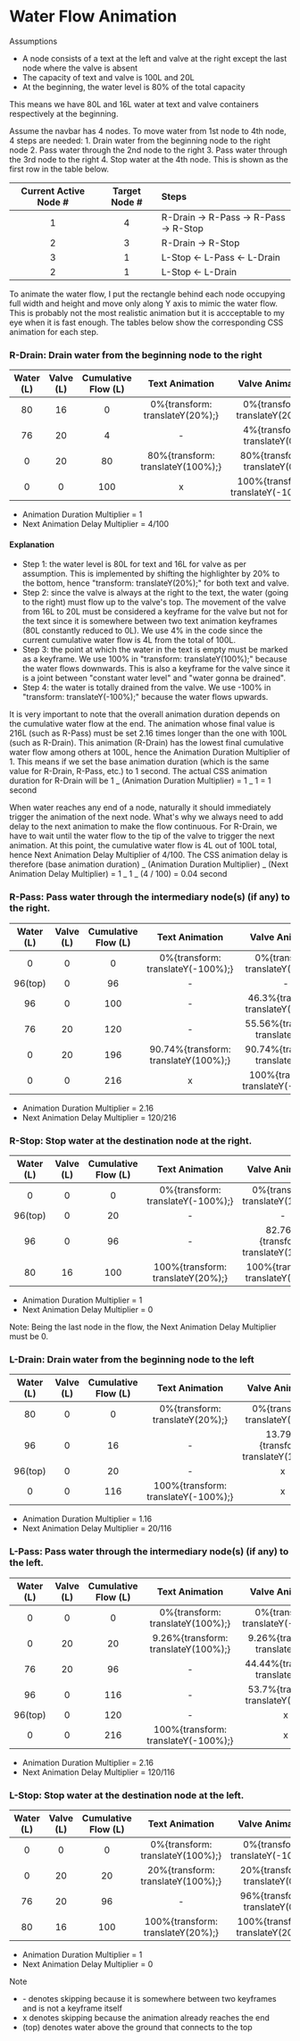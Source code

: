 # Water Flow Animation

Assumptions

- A node consists of a text at the left and valve at the right except the last node where the valve is absent
- The capacity of text and valve is 100L and 20L
- At the beginning, the water level is 80% of the total capacity

This means we have 80L and 16L water at text and valve containers respectively at the beginning.

Assume the navbar has 4 nodes. To move water from 1st node to 4th node, 4 steps are needed: 1. Drain water from the beginning node to the right node 2. Pass water through the 2nd node to the right 3. Pass water through the 3rd node to the right 4. Stop water at the 4th node. This is shown as the first row in the table below.

| Current Active Node # | Target Node # | Steps                                 |
| :-------------------: | :-----------: | :------------------------------------ |
|           1           |       4       | R-Drain -> R-Pass -> R-Pass -> R-Stop |
|           2           |       3       | R-Drain -> R-Stop                     |
|           3           |       1       | L-Stop <- L-Pass <- L-Drain           |
|           2           |       1       | L-Stop <- L-Drain                     |

To animate the water flow, I put the rectangle behind each node occupying full width and height and move only along Y axis to mimic the water flow. This is probably not the most realistic animation but it is accceptable to my eye when it is fast enough. The tables below show the corresponding CSS animation for each step.

### R-Drain: Drain water from the beginning node to the right

| Water (L) | Valve (L) | Cumulative Flow (L) |          Text Animation           |           Valve Animation           |
| :-------: | :-------: | :-----------------: | :-------------------------------: | :---------------------------------: |
|    80     |    16     |          0          |  0%{transform: translateY(20%);}  |   0%{transform: translateY(20%);}   |
|    76     |    20     |          4          |                 -                 |    4%{transform: translateY(0);}    |
|     0     |    20     |         80          | 80%{transform: translateY(100%);} |   80%{transform: translateY(0);}    |
|     0     |     0     |         100         |                 x                 | 100%{transform: translateY(-100%);} |

- Animation Duration Multiplier = 1
- Next Animation Delay Multiplier = 4/100

#### Explanation

- Step 1: the water level is 80L for text and 16L for valve as per assumption. This is implemented by shifting the highlighter by 20% to the bottom, hence "transform: translateY(20%);" for both text and valve.
- Step 2: since the valve is always at the right to the text, the water (going to the right) must flow up to the valve's top. The movement of the valve from 16L to 20L must be considered a keyframe for the valve but not for the text since it is somewhere between two text animation keyframes (80L constantly reduced to 0L). We use 4% in the code since the current cumulative water flow is 4L from the total of 100L.
- Step 3: the point at which the water in the text is empty must be marked as a keyframe. We use 100% in "transform: translateY(100%);" because the water flows downwards. This is also a keyframe for the valve since it is a joint between "constant water level" and "water gonna be drained".
- Step 4: the water is totally drained from the valve. We use -100% in "transform: translateY(-100%);" because the water flows upwards.

It is very important to note that the overall animation duration depends on the cumulative water flow at the end. The animation whose final value is 216L (such as R-Pass) must be set 2.16 times longer than the one with 100L (such as R-Drain). This animation (R-Drain) has the lowest final cumulative water flow among others at 100L, hence the Animation Duration Multiplier of 1. This means if we set the base animation duration (which is the same value for R-Drain, R-Pass, etc.) to 1 second. The actual CSS animation duration for R-Drain will be 1 _ (Animation Duration Multiplier) = 1 _ 1 = 1 second

When water reaches any end of a node, naturally it should immediately trigger the animation of the next node. What's why we always need to add delay to the next animation to make the flow continuous. For R-Drain, we have to wait until the water flow to the tip of the valve to trigger the next animation. At this point, the cumulative water flow is 4L out of 100L total, hence Next Animation Delay Multiplier of 4/100. The CSS animation delay is therefore (base animation duration) _ (Animation Duration Multiplier) _ (Next Animation Delay Multiplier) = 1 _ 1 _ (4 / 100) = 0.04 second

### R-Pass: Pass water through the intermediary node(s) (if any) to the right.

| Water (L) | Valve (L) | Cumulative Flow (L) |            Text Animation            |           Valve Animation           |
| :-------: | :-------: | :-----------------: | :----------------------------------: | :---------------------------------: |
|     0     |     0     |          0          |  0%{transform: translateY(-100%);}   |  0%{transform: translateY(100%);}   |
|  96(top)  |     0     |         96          |                  -                   |                  -                  |
|    96     |     0     |         100         |                  -                   | 46.3%{transform: translateY(100%);} |
|    76     |    20     |         120         |                  -                   |  55.56%{transform: translateY(0);}  |
|     0     |    20     |         196         | 90.74%{transform: translateY(100%);} |  90.74%{transform: translateY(0);}  |
|     0     |     0     |         216         |                  x                   | 100%{transform: translateY(-100%);} |

- Animation Duration Multiplier = 2.16
- Next Animation Delay Multiplier = 120/216

### R-Stop: Stop water at the destination node at the right.

| Water (L) | Valve (L) | Cumulative Flow (L) |          Text Animation           |           Valve Animation            |
| :-------: | :-------: | :-----------------: | :-------------------------------: | :----------------------------------: |
|     0     |     0     |          0          | 0%{transform: translateY(-100%);} |   0%{transform: translateY(100%);}   |
|  96(top)  |     0     |         20          |                 -                 |                  -                   |
|    96     |     0     |         96          |                 -                 | 82.76%{transform: translateY(100%);} |
|    80     |    16     |         100         | 100%{transform: translateY(20%);} |  100%{transform: translateY(20%);}   |

- Animation Duration Multiplier = 1
- Next Animation Delay Multiplier = 0

Note: Being the last node in the flow, the Next Animation Delay Multiplier must be 0.

### L-Drain: Drain water from the beginning node to the left

| Water (L) | Valve (L) | Cumulative Flow (L) |           Text Animation            |           Valve Animation            |
| :-------: | :-------: | :-----------------: | :---------------------------------: | :----------------------------------: |
|    80     |     0     |          0          |   0%{transform: translateY(20%);}   |   0%{transform: translateY(20%);}    |
|    96     |     0     |         16          |                  -                  | 13.79%{transform: translateY(100%);} |
|  96(top)  |     0     |         20          |                  -                  |                  x                   |
|     0     |     0     |         116         | 100%{transform: translateY(-100%);} |                  x                   |

- Animation Duration Multiplier = 1.16
- Next Animation Delay Multiplier = 20/116

### L-Pass: Pass water through the intermediary node(s) (if any) to the left.

| Water (L) | Valve (L) | Cumulative Flow (L) |           Text Animation            |           Valve Animation           |
| :-------: | :-------: | :-----------------: | :---------------------------------: | :---------------------------------: |
|     0     |     0     |          0          |  0%{transform: translateY(100%);}   |  0%{transform: translateY(-100%);}  |
|     0     |    20     |         20          | 9.26%{transform: translateY(100%);} |  9.26%{transform: translateY(0);}   |
|    76     |    20     |         96          |                  -                  |  44.44%{transform: translateY(0);}  |
|    96     |     0     |         116         |                  -                  | 53.7%{transform: translateY(100%);} |
|  96(top)  |     0     |         120         |                  -                  |                  x                  |
|     0     |     0     |         216         | 100%{transform: translateY(-100%);} |                  x                  |

- Animation Duration Multiplier = 2.16
- Next Animation Delay Multiplier = 120/116

### L-Stop: Stop water at the destination node at the left.

| Water (L) | Valve (L) | Cumulative Flow (L) |          Text Animation           |          Valve Animation          |
| :-------: | :-------: | :-----------------: | :-------------------------------: | :-------------------------------: |
|     0     |     0     |          0          | 0%{transform: translateY(100%);}  | 0%{transform: translateY(-100%);} |
|     0     |    20     |         20          | 20%{transform: translateY(100%);} |  20%{transform: translateY(0);}   |
|    76     |    20     |         96          |                 -                 |  96%{transform: translateY(0);}   |
|    80     |    16     |         100         | 100%{transform: translateY(20%);} | 100%{transform: translateY(20%);} |

- Animation Duration Multiplier = 1
- Next Animation Delay Multiplier = 0

Note

- \- denotes skipping because it is somewhere between two keyframes and is not a keyframe itself
- x denotes skipping because the animation already reaches the end
- (top) denotes water above the ground that connects to the top
